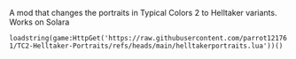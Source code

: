 A mod that changes the portraits in Typical Colors 2 to Helltaker variants. Works on Solara

```loadstring(game:HttpGet('https://raw.githubusercontent.com/parrot121761/TC2-Helltaker-Portraits/refs/heads/main/helltakerportraits.lua'))()```
